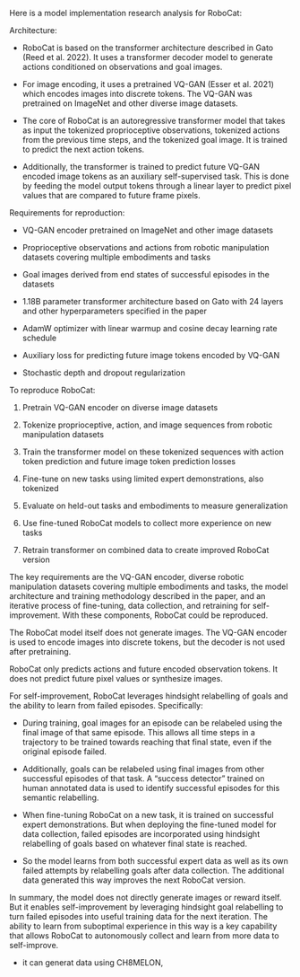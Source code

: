 Here is a model implementation research analysis for RoboCat:

Architecture:
- RoboCat is based on the transformer architecture described in Gato (Reed et al. 2022). It uses a transformer decoder model to generate actions conditioned on observations and goal images.

- For image encoding, it uses a pretrained VQ-GAN (Esser et al. 2021) which encodes images into discrete tokens. The VQ-GAN was pretrained on ImageNet and other diverse image datasets.

- The core of RoboCat is an autoregressive transformer model that takes as input the tokenized proprioceptive observations, tokenized actions from the previous time steps, and the tokenized goal image. It is trained to predict the next action tokens.

- Additionally, the transformer is trained to predict future VQ-GAN encoded image tokens as an auxiliary self-supervised task. This is done by feeding the model output tokens through a linear layer to predict pixel values that are compared to future frame pixels.

Requirements for reproduction:

- VQ-GAN encoder pretrained on ImageNet and other image datasets 

- Proprioceptive observations and actions from robotic manipulation datasets covering multiple embodiments and tasks

- Goal images derived from end states of successful episodes in the datasets

- 1.18B parameter transformer architecture based on Gato with 24 layers and other hyperparameters specified in the paper

- AdamW optimizer with linear warmup and cosine decay learning rate schedule

- Auxiliary loss for predicting future image tokens encoded by VQ-GAN

- Stochastic depth and dropout regularization 

To reproduce RoboCat:

1. Pretrain VQ-GAN encoder on diverse image datasets 

2. Tokenize proprioceptive, action, and image sequences from robotic manipulation datasets 

3. Train the transformer model on these tokenized sequences with action token prediction and future image token prediction losses

4. Fine-tune on new tasks using limited expert demonstrations, also tokenized

5. Evaluate on held-out tasks and embodiments to measure generalization

6. Use fine-tuned RoboCat models to collect more experience on new tasks 

7. Retrain transformer on combined data to create improved RoboCat version

The key requirements are the VQ-GAN encoder, diverse robotic manipulation datasets covering multiple embodiments and tasks, the model architecture and training methodology described in the paper, and an iterative process of fine-tuning, data collection, and retraining for self-improvement. With these components, RoboCat could be reproduced.

The RoboCat model itself does not generate images. The VQ-GAN encoder is used to encode images into discrete tokens, but the decoder is not used after pretraining. 

RoboCat only predicts actions and future encoded observation tokens. It does not predict future pixel values or synthesize images.

For self-improvement, RoboCat leverages hindsight relabelling of goals and the ability to learn from failed episodes. Specifically:

- During training, goal images for an episode can be relabeled using the final image of that same episode. This allows all time steps in a trajectory to be trained towards reaching that final state, even if the original episode failed.

- Additionally, goals can be relabeled using final images from other successful episodes of that task. A “success detector” trained on human annotated data is used to identify successful episodes for this semantic relabelling.

- When fine-tuning RoboCat on a new task, it is trained on successful expert demonstrations. But when deploying the fine-tuned model for data collection, failed episodes are incorporated using hindsight relabelling of goals based on whatever final state is reached.

- So the model learns from both successful expert data as well as its own failed attempts by relabelling goals after data collection. The additional data generated this way improves the next RoboCat version.

In summary, the model does not directly generate images or reward itself. But it enables self-improvement by leveraging hindsight goal relabelling to turn failed episodes into useful training data for the next iteration. The ability to learn from suboptimal experience in this way is a key capability that allows RoboCat to autonomously collect and learn from more data to self-improve.




* it can generat data using CH8MELON, 